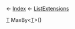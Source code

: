 ← [Index](Api-Index) ← [ListExtensions](System.Collections.Generic.ListExtensions)

[T]() MaxBy<T><[T]()>()